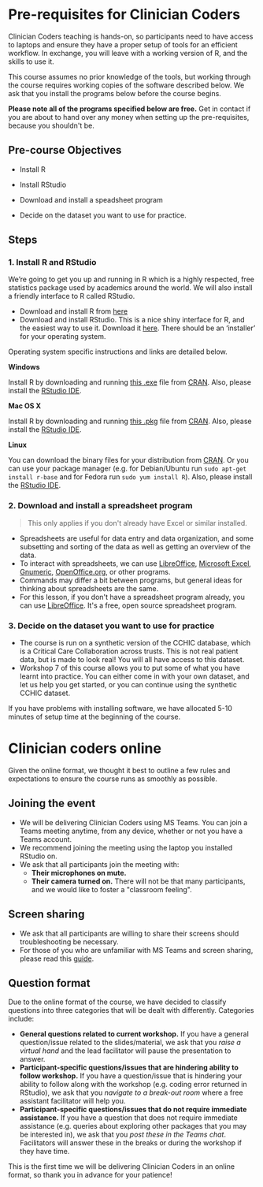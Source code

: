 # Pre-requisites for Clinician Coders

Clinician Coders teaching is hands-on, so participants need to have access to laptops and ensure they have a proper setup of tools for an efficient workflow. In exchange, you will leave with a working version of R, and the skills to use it.

This course assumes no prior knowledge of the tools, but working through the course requires working copies of the software described below. We ask that you install the programs below before the course begins. 

**Please note all of the programs specified below are free.** Get in contact if you are about to hand over any money when setting up the pre-requisites, because you shouldn't be.

## Pre-course Objectives

- Install R

- Install RStudio

- Download and install a speadsheet program

- Decide on the dataset you want to use for practice.

## Steps

### 1. Install R and RStudio

We’re going to get you up and running in R which is a highly respected, free statistics package used by academics around the world. We will also install a friendly interface to R called RStudio.

- Download and install R from [here](https://cran.rstudio.com/)
- Download and install RStudio. This is a nice shiny interface for R, and the easiest way to use it. Download it [here](https://www.rstudio.com/products/rstudio/download/). There should be an ‘installer’ for your operating system.

Operating system specific instructions and links are detailed below.

**Windows**

Install R by downloading and running [this .exe](http://cran.r-project.org/bin/windows/base/release.htm) file from [CRAN](http://cran.r-project.org/index.html). Also, please install the [RStudio IDE](http://www.rstudio.com/ide/download/desktop).

**Mac OS X**

Install R by downloading and running [this .pkg](http://cran.r-project.org/bin/macosx/R-latest.pkg) file from [CRAN](http://cran.r-project.org/index.html). Also, please install the [RStudio IDE](http://www.rstudio.com/ide/download/desktop).

**Linux**

You can download the binary files for your distribution from [CRAN](http://cran.r-project.org/index.html). Or you can use your package manager (e.g. for Debian/Ubuntu run `sudo apt-get install r-base` and for Fedora run `sudo yum install R`). Also, please install the [RStudio IDE](http://www.rstudio.com/ide/download/desktop).

### 2. Download and install a spreadsheet program

> This only applies if you don't already have Excel or similar installed.

- Spreadsheets are useful for data entry and data organization, and some subsetting and sorting of the data as well as getting an overview of the data. 
- To interact with spreadsheets, we can use [LibreOffice](https://www.libreoffice.org/), [Microsoft Excel](https://products.office.com/en-us/excel), [Gnumeric](http://www.gnumeric.org/), [OpenOffice.org](https://www.openoffice.org/), or other programs. 
- Commands may differ a bit between programs, but general ideas for thinking about spreadsheets are the same.
- For this lesson, if you don't have a spreadsheet program already, you can use [LibreOffice](https://www.libreoffice.org/). It's a free, open source spreadsheet program.

### 3. Decide on the dataset you want to use for practice
- The course is run on a synthetic version of the CCHIC database, which is a Critical Care Collaboration across trusts. This is not real patient data, but is made to look real! You will all have access to this dataset. 
- Workshop 7 of this course allows you to put some of what you have learnt into practice. You can either come in with your own dataset, and let us help you get started, or you can continue using the synthetic CCHIC dataset.

If you have problems with installing software, we have allocated 5-10 minutes of setup time at the beginning of the course. 

# Clinician coders online

Given the online format, we thought it best to outline a few rules and expectations to ensure the course runs as smoothly as possible.

## Joining the event
- We will be delivering Clinician Coders using MS Teams. You can join a Teams meeting anytime, from any device, whether or not you have a Teams account.
- We recommend joining the meeting using the laptop you installed RStudio on.
- We ask that all participants join the meeting with:
  - **Their microphones on mute.**
  - **Their camera turned on.** There will not be that many participants, and we would like to foster a "classroom feeling".

## Screen sharing
- We ask that all participants are willing to share their screens should troubleshooting be necessary. 
- For those of you who are unfamiliar with MS Teams and screen sharing, please read this [guide](https://support.microsoft.com/en-us/office/show-your-screen-during-a-meeting-90c84e5a-b6fe-4ed4-9687-5923d230d3a7).

## Question format
Due to the online format of the course, we have decided to classify questions into three categories that will be dealt with differently. Categories include:

- **General questions related to current workshop.** If you have a general question/issue related to the slides/material, we ask that you *raise a virtual hand* and the lead facilitator will pause the presentation to answer.  
- **Participant-specific questions/issues that are hindering ability to follow workshop.** If you have a question/issue that is hindering your ability to follow along with the workshop (e.g. coding error returned in RStudio), we ask that you *navigate to a break-out room* where a free assistant facilitator will help you.
- **Participant-specific questions/issues that do not require immediate assistance.** If you have a question that does not require immediate assistance (e.g. queries about exploring other packages that you may be interested in), we ask that you *post these in the Teams chat*. Facilitators will answer these in the breaks or during the workshop if they have time. 

This is the first time we will be delivering Clinician Coders in an online format, so thank you in advance for your patience!

  
